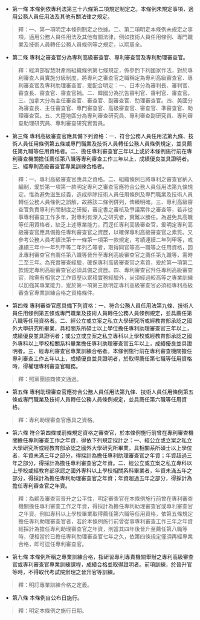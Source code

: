 * 第一條 本條例依專利法第三十六條第二項規定制定之。本條例未規定事項，適用公務人員任用法及其他有關法律之規定。

> 釋：一、第一項明定本條例制定之依據。二、第二項明定本條例未規定之事項，適用公務人員任用法及其他有關法律，例如技術人員任用條例、專門職業及技術人員轉任公務人員條例等之規定，以期周全。

* 第二條 專利之審查官分為專利高級審查官、專利審查官及專利助理審查官。

> 釋：經濟部智慧財產局組織條例第七條規定，係參酌下利國家作法，對於專利審查人員實施分級制度，將專利之審查官之職稱定為專利高級審查官、專利審查官及專利助理審查官，爰配合明定：一、日本分為審判長、審判官、審查長、審查官、審查官補。二、韓國分為抗告審判官、審判官、審查官。三、加拿大分為主任審查官、審查官、副審查官、助理審查官。四、美國分為審查長、主任審查官、專門審查官、高級審查官、審查官、準審查官、助理審查官。五、大陸地區分為專利審查研究員、專利審查副研究員、專利審查助理研究員、專利審查研究實習員。

* 第三條 專利高級審查官應具備下列資格：一、符合公務人員任用法第九條、技術人員任用條例第五條或專門職業及技術人員轉任公務人員條例規定，並具薦任第九職等任用資格者。二、擔任專利審查官三年以上或於本條例施行前在專利審查機關擔任薦任第八職等專利審查工作三年以上，成績優良並具證明者。三、經專利高級審查官專業訓練合格者。

> 釋：一、專利高級審查官應具之資格。二、組織條例已將專利之審查官納入編制，爰於第一項第一款明定專利之審查官應符合公務人員任用法第九條規定。惟為避免滋生歧義，造成排除技術人員任用條例及專門職業及技術人員轉任公務人員條例之誤解，故將該二條例併列，俾臻明確。三、專利高級審查官負責專利有關制度之研擬，審定書之審核及爭議案件之審查等，若非從事專利審查工作多年，對專利有深入之研究者，實難以勝任。為避免具高職等任用資格者，缺乏上述專業能力，而逕任專利高級審查官，爰明定專利高級審查官應具備擔任專利審查官之資歷，以確保專利高級審查官之素質。又參考公務人員考績法第十一條第一項第一款規定，考績連續二年列甲等，或連續三年中一年列甲等二年列乙等者，取得同官等高一職等之任用資格，因此專利審查官自薦任第八職等晉升至專利高級審查官之薦任第九職等，需時二至三年。為充實審查經驗，確保專利高級審查官之素質，爰於第一項第二款規定專利高級審查官必須具備之資歷。四、專利審查官升任專利高級審查官，除需有相當之工作資歷以累積實務經驗外，尚須經過較高等之專業訓練以加強其專業能力，爰於第一項第三款明定專利高級審查官必須經專利高級審查官專業訓練合格之資格條件。

* 第四條 專利審查官應具備下列資格：一、符合公務人員任用法第九條、技術人員任用條例第五條或專門職業及技術人員轉任公務人員條例規定，並具薦任第八職等任用資格者。二、經公立或立案之私立大學研究所或經教育部承認之國外大學研究所畢業，具相關系所碩士以上學位擔任專利助理審查官三年以上，成績優良並具證明者；或公立或立案之私立專科以上學校或經教育部承認之國外專科以上學校相關系科畢業擔任專利助理審查官五年以上，成績優良並具證明者。三、經專利審查官專業訓練合格者。本條例施行前在專利審查機關擔任專利審查工作五年以上，成績優良並具證明者，於取得薦任第七職等任用資格時，得權理專利審查官職務。

> 釋：照黨團協商條文通過。

* 第五條 專利助理審查官應符合公務人員任用法第九條、技術人員任用條例第五條或專門職業及技術人員轉任公務人員條例規定，並具薦任第六職等任用資格。

> 釋：專利助理審查官應具之資格。

* 第六條 符合第四條或前條規定資格之審查官，於本條例施行前曾在專利審查機關擔任專利審查工作之年資，得依下列規定採計之：一、經公立或立案之私立大學研究所或經教育部承認之國外大學研究所畢業，具相關系所碩士以上學位者，年資未滿三年之部分，得採計為擔任專利助理審查官之年資；年資超過三年之部分，得採計為擔任專利審查官之年資。二、經公立或立案之私立專科以上學校或經教育部承認之國外專科以上學校相關系科畢業者，年資未滿五年之部分，得採計為擔任專利助理審查官之年資；年資超過五年之部分，得採計為擔任專利審查官之年資。

> 釋：為顧及審查官晉升之公平性，明定審查官在本條例施行前曾在專利審查機關擔任專利審查工作之年資，得採計為擔任專利助理審查官或專利審查官之年資。例如專科以上學校畢業取得薦任第六職等任用資格，依第五條規定擔任專利助理審查官者，若於本條例施行前曾從事專利審查工作三年之年資經採計為擔任專利助理審查官之年資，則當其四年後晉升至薦任第八職等時，便相當於已擔任專利助理審查官七年之久，依第四條規定僅須再經專業合格，即可逕任專利審查官。

* 第七條 本條例所稱之專業訓練合格，指研習專利專責機關舉辦之專利高級審查官或專利審查官專業訓練課程，成績合格並取得證明者。前項訓練，於晉升官等時，不得取代考試院辦理之晉升官等訓練。

> 釋：明訂專業訓練合格之定義。

* 第八條 本條例自公布日施行。

> 釋：明定本條例之施行日期。

